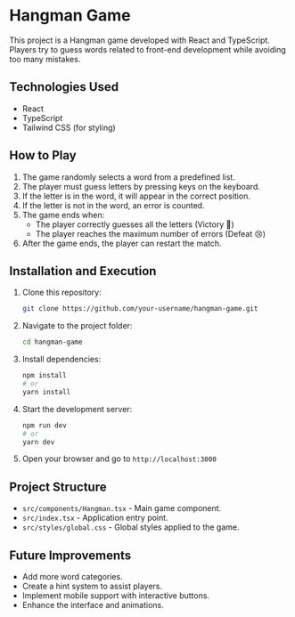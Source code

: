 # Hangman Game

This project is a Hangman game developed with React and TypeScript. Players try to guess words related to front-end development while avoiding too many mistakes.

## Technologies Used
- React
- TypeScript
- Tailwind CSS (for styling)

## How to Play
1. The game randomly selects a word from a predefined list.
2. The player must guess letters by pressing keys on the keyboard.
3. If the letter is in the word, it will appear in the correct position.
4. If the letter is not in the word, an error is counted.
5. The game ends when:
   - The player correctly guesses all the letters (Victory 🎉)
   - The player reaches the maximum number of errors (Defeat 😢)
6. After the game ends, the player can restart the match.

## Installation and Execution

1. Clone this repository:
   ```sh
   git clone https://github.com/your-username/hangman-game.git
   ```
2. Navigate to the project folder:
   ```sh
   cd hangman-game
   ```
3. Install dependencies:
   ```sh
   npm install
   # or
   yarn install
   ```
4. Start the development server:
   ```sh
   npm run dev
   # or
   yarn dev
   ```
5. Open your browser and go to `http://localhost:3000`

## Project Structure
- `src/components/Hangman.tsx` - Main game component.
- `src/index.tsx` - Application entry point.
- `src/styles/global.css` - Global styles applied to the game.

## Future Improvements
- Add more word categories.
- Create a hint system to assist players.
- Implement mobile support with interactive buttons.
- Enhance the interface and animations.

